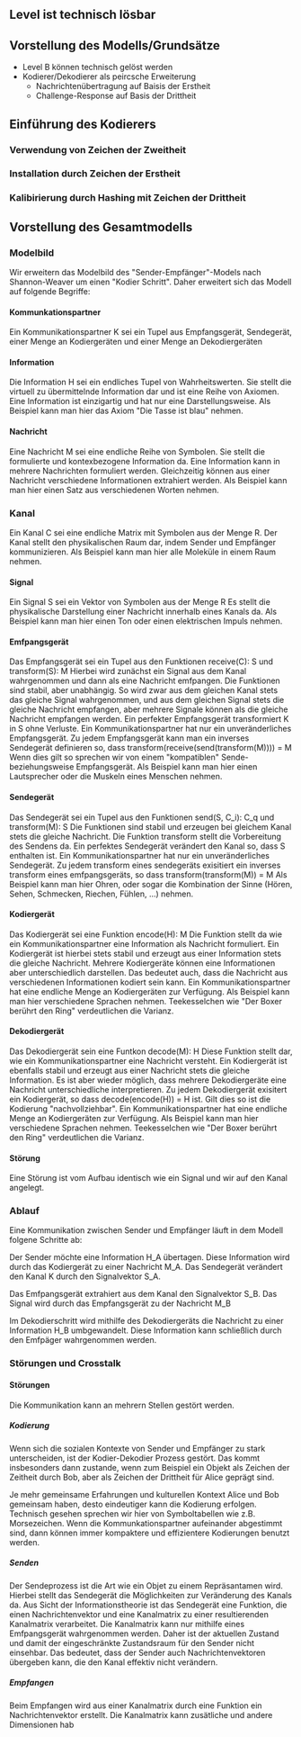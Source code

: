 ## Level ist technisch lösbar
## Vorstellung des Modells/Grundsätze
- Level B können technisch gelöst werden
- Kodierer/Dekodierer als peircsche Erweiterung
	- Nachrichtenübertragung auf Baisis der Erstheit
	- Challenge-Response auf Basis der Drittheit


## Einführung des Kodierers
### Verwendung von Zeichen der Zweitheit
### Installation durch Zeichen der Erstheit
### Kalibirierung durch Hashing mit Zeichen der Drittheit

## Vorstellung des Gesamtmodells
### Modelbild
Wir erweitern das Modelbild des "Sender-Empfänger"-Models nach Shannon-Weaver um einen "Kodier Schritt".
Daher erweitert sich das Modell auf folgende Begriffe:

#### Kommunkationspartner
Ein Kommunikationspartner K sei ein Tupel aus Empfangsgerät, Sendegerät, einer Menge an Kodiergeräten und einer Menge an Dekodiergeräten

#### Information
Die Information H sei ein endliches Tupel von Wahrheitswerten.
Sie stellt die virtuell zu übermittelnde Information dar und ist eine Reihe von Axiomen.
Eine Information ist einzigartig und hat nur eine Darstellungsweise.
Als Beispiel kann man hier das Axiom "Die Tasse ist blau" nehmen.

#### Nachricht
Eine Nachricht M sei eine endliche Reihe von Symbolen.
Sie stellt die formulierte und kontexbezogene Information da.
Eine Information kann in mehrere Nachrichten formuliert werden.
Gleichzeitig können aus einer Nachricht verschiedene Informationen extrahiert werden.
Als Beispiel kann man hier einen Satz aus verschiedenen Worten nehmen.

### Kanal
Ein Kanal C sei eine endliche Matrix mit Symbolen aus der Menge R.
Der Kanal stellt den physikalischen Raum dar, indem Sender und Empfänger kommunizieren.
Als Beispiel kann man hier alle Moleküle in einem Raum nehmen.

#### Signal
Ein Signal S sei ein Vektor von Symbolen aus der Menge R 
Es stellt die physikalische Darstellung einer Nachricht innerhalb eines Kanals da.
Als Beispiel kann man hier einen Ton oder einen elektrischen Impuls nehmen.

#### Emfpangsgerät
Das Empfangsgerät sei ein Tupel aus den Funktionen receive(C): S und transform(S): M
Hierbei wird zunächst ein Signal aus dem Kanal wahrgenommen und dann als eine Nachricht emfpangen.
Die Funktionen sind stabil, aber unabhängig.
So wird zwar aus dem gleichen Kanal stets das gleiche Signal wahrgenommen, und aus dem gleichen Signal stets die gleiche Nachricht empfangen, aber mehrere Signale können als die gleiche Nachricht empfangen werden.
Ein perfekter Empfangsgerät transformiert K in S ohne Verluste.
Ein Kommunikationspartner hat nur ein unveränderliches Empfangsgerät.
Zu jedem Empfangsgerät kann man ein inverses Sendegerät definieren so, dass transform(receive(send(transform(M)))) = M
Wenn dies gilt so sprechen wir von einem "kompatiblen" Sende- beziehungsweise Empfangsgerät.
Als Beispiel kann man hier einen Lautsprecher oder die Muskeln eines Menschen nehmen.

#### Sendegerät
Das Sendegerät sei ein Tupel aus den Funktionen send(S, C_i): C_q und transform(M): S
Die Funktionen sind stabil und erzeugen bei gleichem Kanal stets die gleiche Nachricht.
Die Funktion transform stellt die Vorbereitung des Sendens da. Ein perfektes Sendegerät verändert den Kanal so, dass S enthalten ist.
Ein Kommunikationspartner hat nur ein unveränderliches Sendegerät.
Zu jedem transform eines sendegeräts exisitiert ein inverses transform eines emfpangsgeräts, so dass transform(transform(M)) = M
Als Beispiel kann man hier Ohren, oder sogar die Kombination der Sinne (Hören, Sehen, Schmecken, Riechen, Fühlen, ...) nehmen.

#### Kodiergerät
Das Kodiergerät sei eine Funktion encode(H): M
Die Funktion stellt da wie ein Kommunikationspartner eine Information als Nachricht formuliert.
Ein Kodiergerät ist hierbei stets stabil und erzeugt aus einer Information stets die gleiche Nachricht.
Mehrere Kodiergeräte können eine Informationen aber unterschiedlich darstellen.
Das bedeutet auch, dass die Nachricht aus verschiedenen Informationen kodiert sein kann.
Ein Kommunikationspartner hat eine endliche Menge an Kodiergeräten zur Verfügung.
Als Beispiel kann man hier verschiedene Sprachen nehmen. Teekesselchen wie "Der Boxer berührt den Ring" verdeutlichen die Varianz.

#### Dekodiergerät
Das Dekodiergerät sein eine Funtkon decode(M): H
Diese Funktion stellt dar, wie ein Kommunikationspartner eine Nachricht versteht.
Ein Kodiergerät ist ebenfalls stabil und erzeugt aus einer Nachricht stets die gleiche Information.
Es ist aber wieder möglich, dass mehrere Dekodiergeräte eine Nachricht unterschiedliche interpretieren.
Zu jedem Dekodiergerät exisitert ein Kodiergerät, so dass decode(encode(H)) = H ist.
Gilt dies so ist die Kodierung "nachvollziehbar".
Ein Kommunikationspartner hat eine endliche Menge an Kodiergeräten zur Verfügung.
Als Beispiel kann man hier verschiedene Sprachen nehmen. Teekesselchen wie "Der Boxer berührt den Ring" verdeutlichen die Varianz.


#### Störung
Eine Störung ist vom Aufbau identisch wie ein Signal und wir auf den Kanal angelegt.


### Ablauf
Eine Kommunikation zwischen Sender und Empfänger läuft in dem Modell folgene Schritte ab:

Der Sender möchte eine Information H_A übertagen.
Diese Information wird durch das Kodiergerät zu einer Nachricht M_A.
Das Sendegerät verändert den Kanal K durch den Signalvektor S_A.

Das Emfpangsgerät extrahiert aus dem Kanal den Signalvektor S_B.
Das Signal wird durch das Empfangsgerät zu der Nachricht M_B

Im Dekodierschritt wird mithilfe des Dekodiergeräts die Nachricht zu einer Information H_B umbgewandelt.
Diese Information kann schließlich durch den Emfpäger wahrgenommen werden.

### Störungen und Crosstalk
#### Störungen
Die Kommunikation kann an mehrern Stellen gestört werden.

##### Kodierung
Wenn sich die sozialen Kontexte von Sender und Empfänger zu stark unterscheiden, ist der Kodier-Dekodier Prozess gestört.
Das kommt insbesonders dann zustande, wenn zum Beispiel ein Objekt als Zeichen der Zeitheit durch Bob, aber als Zeichen der Drittheit für Alice geprägt sind.

Je mehr gemeinsame Erfahrungen und kulturellen Kontext Alice und Bob gemeinsam haben, desto eindeutiger kann die Kodierung erfolgen.
Technisch gesehen sprechen wir hier von Symboltabellen wie z.B. Morsezeichen.
Wenn die Kommunkationspartner aufeinander abgestimmt sind, dann können immer kompaktere und effizientere Kodierungen benutzt werden.

##### Senden
Der Sendeprozess ist die Art wie ein Objet zu einem Repräsantamen wird.
Hierbei stellt das Sendegerät die Möglichkeiten zur Veränderung des Kanals da.
Aus Sicht der Informationstheorie ist das Sendegerät eine Funktion, die einen Nachrichtenvektor und eine Kanalmatrix zu einer resultierenden Kanalmatrix verarbeitet.
Die Kanalmatrix kann nur mithilfe eines Emfpangsgerät wahrgenommen werden.
Daher ist der aktuellen Zustand und damit der eingeschränkte Zustandsraum für den Sender nicht einsehbar.
Das bedeutet, dass der Sender auch Nachrichtenvektoren übergeben kann, die den Kanal effektiv nicht verändern.

##### Empfangen
Beim Empfangen wird aus einer Kanalmatrix durch eine Funktion ein Nachrichtenvektor erstellt.
Die Kanalmatrix kann zusätliche und andere Dimensionen hab
